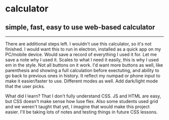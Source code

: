 # calculator

## simple, fast, easy to use web-based calculator

---

There are additional steps left. I wouldn't use this calculator, so it's not finished. I would want this to run in electron, installed as a quick app on my PC/mobile device. Would save a record of everything I used it for. Let me save a note why I used it. Scales to what I need it easily, this is why I used em in the style. Not all buttons on it work. I'd want more buttons as well, like parenthesis and showing a full calculation before exectuting, and ability to go back to previous ones in history. It reflect my numpad or phone input to make it easier/faster to use. Different modes as well. Add dark/light mode that the user picks.

What did I learn? That I don't fully understand CSS. JS and HTML are easy, but CSS doesn't make sense how Iuse flex. Also some students used grid and we weren't taught that yet, I imagine that would make this project easier. I'll be taking lots of notes and testing things in future CSS lessons.
